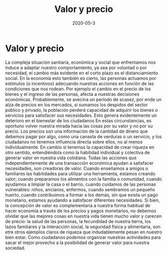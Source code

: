 ﻿---
layout: post
title:  "Valor y precio"
date:   2020-05-3
excerpt: "No hay peor necio que aquel que confunde valor y precio"
tag:
- precio 
- valor
- dinero
comments: true
---

# Valor y precio

La compleja situación sanitaria, económica y social que enfrentamos nos induce a adaptar nuestro comportamiento, ya sea por voluntad o por necesidad, el cambio más evidente en el corto plazo es el distanciamiento social. 
En la economía esto también es cierto, las personas actuamos por estímulos (o incentivos) adecuando nuestras acciones en función de las condiciones que nos rodean. Por ejemplo el cambio en el precio de los bienes y el ingreso de las personas, afecta a nuestras decisiones económicas.
Probablemente, se avecina un período de scasez, por ende un alza de precios en los mercados, si sumamos los despidos del sector público y privado, la población perderá capacidad de adquirir los bienes o servicios para satisfacer sus necesidades. Esto genera evidentemente un deterioro en el bienestar de los ciudadanos 
En estas circunstancias, es oportuno volver nuestra mirada hacia las cosas por su valor y no por su precio. Los precios son una información de la cantidad de dinero que debemos pagar por algo, como una canasta de verduras o un servicio, y los ciudadanos no tenemos influencia directa sobre ellos, no al menos individualmente. En cambio si tenemos la capacidad de crear riqueza en otro sentido, entendiéndola como la habilidad individual y colectiva de generar valor en nuestra vida cotidiana.
Todas las acciones que independientemente de una transacción económica ayudan a satisfacer necesidades, son creadoras de valor. Cuando enseñamos a amigos o familiares las habilidades para utilizar una herramienta, estamos creando valor; cuando preparamos los alimentos con la familia o comunidad, cuando ayudamos a limpiar la casa o el barrio, cuando cuidamos de las personas vulnerables: niños, ancianos, enfermos, cuando sembramos un pequeño huerto, cuando contribuimos a formar a los demás, sin que exista un pago monetario, estamos ayudando a satisfacer diferentes necesidades.
Si bien, la concepción de valor es complementaria a nuestra forma habitual de hacer economía a través de los precios y pagos monetarios, no debemos olvidar que las mejores cosas en nuestra vida tienen mucho valor y carecen de precio: la salud de las personas, la fecundidad de nuestra tierra, los lazos familiares y la interacción social, la seguridad física y alimentaria, son etre otros ejemplos claros de riqueza que indudablemente pesan en nuestro bien estar.
Como ciudadanos podemos organizar nuestras actividades para sacar el mejor provecho a la posibilidad de generar valor para nuestra sociedad.
